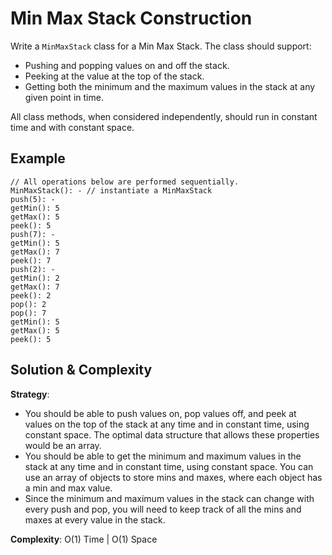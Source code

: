 # Min Max Stack Construction  
Write a `MinMaxStack` class for a Min Max Stack. The class should support:  
- Pushing and popping values on and off the stack.  
- Peeking at the value at the top of the stack.  
- Getting both the minimum and the maximum values in the stack at any given point in time.  

All class methods, when considered independently, should run in constant time and with constant space.  

## Example  
```
// All operations below are performed sequentially.  
MinMaxStack(): - // instantiate a MinMaxStack  
push(5): -  
getMin(): 5  
getMax(): 5  
peek(): 5  
push(7): -  
getMin(): 5  
getMax(): 7  
peek(): 7  
push(2): -  
getMin(): 2  
getMax(): 7  
peek(): 2  
pop(): 2  
pop(): 7  
getMin(): 5  
getMax(): 5  
peek(): 5  
```

## Solution & Complexity  
__Strategy__:  
* You should be able to push values on, pop values off, and peek at values on the top of the stack at any time and in constant time, using constant space. The optimal data structure that allows these properties would be an array.  
* You should be able to get the minimum and maximum values in the stack at any time and in constant time, using constant space. You can use an array of objects to store mins and maxes, where each object has a min and max value.  
* Since the minimum and maximum values in the stack can change with every push and pop, you will need to keep track of all the mins and maxes at every value in the stack.  

__Complexity__: O(1) Time | O(1) Space